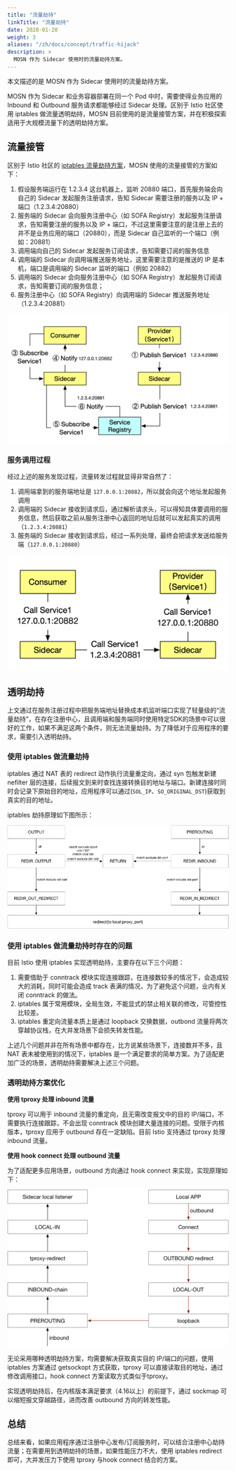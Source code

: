 ```yaml
---
title: "流量劫持"
linkTitle: "流量劫持"
date: 2020-01-20
weight: 3
aliases: "/zh/docs/concept/traffic-hijack"
description: >
  MOSN 作为 Sidecar 使用时的流量劫持方案。
---
```


本文描述的是 MOSN 作为 Sidecar 使用时的流量劫持方案。

MOSN 作为 Sidecar 和业务容器部署在同一个 Pod 中时，需要使得业务应用的 Inbound 和 Outbound 服务请求都能够经过 Sidecar 处理。区别于 Istio 社区使用 iptables 做流量透明劫持，MOSN 目前使用的是流量接管方案，并在积极探索适用于大规模流量下的透明劫持方案。

## 流量接管

区别于 Istio 社区的 [iptables 流量劫持方案](https://jimmysong.io/istio-handbook/concepts/sidecar-injection-deep-dive.html)，MOSN 使用的流量接管的方案如下：

1. 假设服务端运行在 1.2.3.4 这台机器上，监听 20880 端口，首先服务端会向自己的 Sidecar 发起服务注册请求，告知 Sidecar 需要注册的服务以及 IP + 端口（1.2.3.4:20880）
1. 服务端的 Sidecar 会向服务注册中心（如 SOFA Registry）发起服务注册请求，告知需要注册的服务以及 IP + 端口，不过这里需要注意的是注册上去的并不是业务应用的端口（20880），而是 Sidecar 自己监听的一个端口（例如：20881）
1. 调用端向自己的 Sidecar 发起服务订阅请求，告知需要订阅的服务信息
1. 调用端的 Sidecar 向调用端推送服务地址，这里需要注意的是推送的 IP 是本机，端口是调用端的 Sidecar 监听的端口（例如 20882）
1. 调用端的 Sidecar 会向服务注册中心（如 SOFA Registry）发起服务订阅请求，告知需要订阅的服务信息；
1. 服务注册中心（如 SOFA Registry）向调用端的 Sidecar 推送服务地址（1.2.3.4:20881）

![流量接管示意图](traffic-hijacking.png) 

### 服务调用过程

经过上述的服务发现过程，流量转发过程就显得非常自然了：

1. 调用端拿到的服务端地址是 `127.0.0.1:20882`，所以就会向这个地址发起服务调用
1. 调用端的 Sidecar 接收到请求后，通过解析请求头，可以得知具体要调用的服务信息，然后获取之前从服务注册中心返回的地址后就可以发起真实的调用（`1.2.3.4:20881`）
1. 服务端的 Sidecar 接收到请求后，经过一系列处理，最终会把请求发送给服务端（`127.0.0.1:20880`）

![服务调用过程示意图](service-call-process.png) 

## 透明劫持

上文通过在服务注册过程中把服务端地址替换成本机监听端口实现了轻量级的“流量劫持”，在存在注册中心，且调用端和服务端同时使用特定SDK的场景中可以很好的工作，如果不满足这两个条件，则无法流量劫持。为了降低对于应用程序的要求，需要引入透明劫持。

### 使用 iptables 做流量劫持

iptables 通过 NAT 表的 redirect 动作执行流量重定向，通过 syn 包触发新建 nefilter 层的连接，后续报文到来时查找连接转换目的地址与端口。新建连接时同时会记录下原始目的地址，应用程序可以通过(`SOL_IP`、`SO_ORIGINAL_DST`)获取到真实的目的地址。

iptables 劫持原理如下图所示：

![iptables 劫持原理](iptables.png) 

### 使用 iptables 做流量劫持时存在的问题

目前 Istio 使用 iptables 实现透明劫持，主要存在以下三个问题：

1. 需要借助于 conntrack 模块实现连接跟踪，在连接数较多的情况下，会造成较大的消耗，同时可能会造成 track 表满的情况，为了避免这个问题，业内有关闭 conntrack 的做法。
1. iptables 属于常用模块，全局生效，不能显式的禁止相关联的修改，可管控性比较差。
1. iptables 重定向流量本质上是通过 loopback 交换数据，outbond 流量将两次穿越协议栈，在大并发场景下会损失转发性能。

上述几个问题并非在所有场景中都存在，比方说某些场景下，连接数并不多，且 NAT 表未被使用到的情况下，iptables 是一个满足要求的简单方案。为了适配更加广泛的场景，透明劫持需要解决上述三个问题。

### 透明劫持方案优化

**使用 tproxy 处理 inbound 流量**

tproxy 可以用于 inbound 流量的重定向，且无需改变报文中的目的 IP/端口，不需要执行连接跟踪，不会出现 conntrack 模块创建大量连接的问题。受限于内核版本，tproxy 应用于 outbound 存在一定缺陷。目前 Istio 支持通过 tproxy 处理 inbound 流量。

**使用 hook connect 处理 outbound 流量**

为了适配更多应用场景，outbound 方向通过 hook connect 来实现，实现原理如下：

![hook-connect 原理示意图](hook-connect.png) 

无论采用哪种透明劫持方案，均需要解决获取真实目的 IP/端口的问题，使用 iptables 方案通过 getsockopt 方式获取，tproxy 可以直接读取目的地址，通过修改调用接口，hook connect 方案读取方式类似于tproxy。

实现透明劫持后，在内核版本满足要求（4.16以上）的前提下，通过 sockmap 可以缩短报文穿越路径，进而改善 outbound 方向的转发性能。

## 总结
总结来看，如果应用程序通过注册中心发布/订阅服务时，可以结合注册中心劫持流量；在需要用到透明劫持的场景，如果性能压力不大，使用 iptables redirect 即可，大并发压力下使用 tproxy 与hook connect 结合的方案。